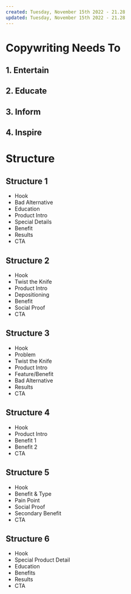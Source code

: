 ```yaml
---
created: Tuesday, November 15th 2022 - 21.28
updated: Tuesday, November 15th 2022 - 21.28
---
```


# Copywriting Needs To
## 1. Entertain
## 2. Educate
## 3. Inform
## 4. Inspire

# Structure
## **Structure 1**
-   Hook
-   Bad Alternative
-   Education
-   Product Intro
-   Special Details
-   Benefit
-   Results
-   CTA

## **Structure 2**
-   Hook
-   Twist the Knife
-   Product Intro
-   Depositioning
-   Benefit
-   Social Proof
-   CTA

## **Structure 3**
-   Hook
-   Problem
-   Twist the Knife
-   Product Intro
-   Feature/Benefit
-   Bad Alternative
-   Results
-   CTA

## **Structure 4**
-   Hook
-   Product Intro
-   Benefit 1
-   Benefit 2
-   CTA

## **Structure 5**
-   Hook
-   Benefit & Type
-   Pain Point
-   Social Proof
-   Secondary Benefit
-   CTA

## **Structure 6**
-   Hook
-   Special Product Detail
-   Education
-   Benefits
-   Results
-   CTA